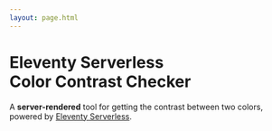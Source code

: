 ```yaml
---
layout: page.html
---
```


# Eleventy Serverless <br /> **Color Contrast Checker**

A **server-rendered** tool for getting the contrast between two colors, powered by [Eleventy Serverless](https://www.11ty.dev/docs/plugins/serverless/).
